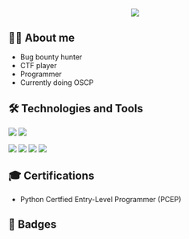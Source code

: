 <h1 align="center">
    <img src="https://www.teahub.io/photos/full/265-2657028_mr-robot-wallpaper-hello-friend..jpg?size=40&width=100&height=60" style="display: inline ">
  </a>
</h1>

## 👨‍💻 About me
- Bug bounty hunter 
- CTF player
- Programmer
- Currently doing OSCP

## 🛠️ Technologies and Tools
<image src="https://img.shields.io/badge/Python-3776AB?style=for-the-badge&logo=python&logoColor=black"> <image src="https://img.shields.io/badge/bash-4D4D4D?style=for-the-badge&logo=windows%20terminal&logoColor=white">

<image src="https://img.shields.io/badge/Windows-0078D6?style=for-the-badge&logo=windows&logoColor=white"> <image src="https://img.shields.io/badge/Debian-A81D33?style=for-the-badge&logo=debian&logoColor=white"> <image src="https://img.shields.io/badge/Kali_Linux-557C94?style=for-the-badge&logo=kali-linux&logoColor=white"> <image src="https://img.shields.io/badge/VIM-%2311AB00.svg?&style=for-the-badge&logo=vim&logoColor=white">


## 🎓 Certifications 
- Python Certfied Entry-Level Programmer (PCEP)
  
## 📛 Badges 


